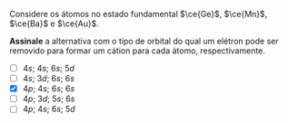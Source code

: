 Considere os átomos no estado fundamental $\ce{Ge}$, $\ce{Mn}$, $\ce{Ba}$ e $\ce{Au}$.

**Assinale** a alternativa com o tipo de orbital do qual um elétron pode ser removido para formar um cátion para cada átomo, respectivamente.

- [ ] $4s$; $4s$; $6s$; $5d$
- [ ] $4s$; $3d$; $6s$; $6s$
- [x] $4p$; $4s$; $6s$; $6s$
- [ ] $4p$; $3d$; $5s$; $6s$
- [ ] $4p$; $4s$; $6s$; $5d$
